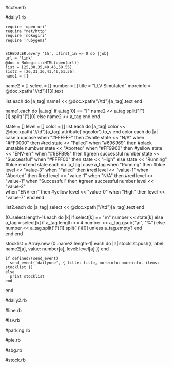 #cctv.erb


#daily1.rb

    require 'open-uri'
    require "net/http"
    require 'nokogiri'
    require 'rubygems'


    SCHEDULER.every '1h', :first_in => 0 do |job|
    url = 'link'
    @doc = Nokogiri::HTML(open(url))
    list = [25,30,35,40,45,50,55]
    list2 = [26,31,36,41,46,51,56]
    name1 = []
name2 = []
select = []
number = []
title = "LLV Simulated"
moreinfo = @doc.xpath("//td")[13].text

list.each do |a_tag|
  name1 << @doc.xpath("//td")[a_tag].text
end  

name1.each do |a_tag|
  if a_tag[0] == "["
     name2 << a_tag.split("[")[1].split("]")[0]
  else
     name2 << a_tag
  end
end

state = []
level = [] 
color = []
list.each do |a_tag|
color << @doc.xpath("//td")[a_tag].attribute('bgcolor').to_s
end
color.each do |a|
case a.upcase
  when "#FFFFFF" then   #white
    state << "N/A"
  when "#FF0000" then  #red
    state << "Failed"
  when "#696969" then #black unstable numbver
    state << "Aborted"
  when "#FF9900" then    #yellow
    state << "ENV-err"
  when "#98FB98" then  #green successful number
    state << "Successful"
  when "#FFFF00" then 
    state << "High"
  else
    state << "Running"   #blue
end
end
state.each do |a_tag|
  case a_tag
  when "Running" then #blue
    level << "value-3"
  when "Failed" then  #red
    level << "value-1"
  when "Aborted" then  #red
    level << "value-1"
  when "N/A" then  #red
    level << "value-1"
  when "Successful" then  #green successful number
    level << "value-2"  
  when "ENV-err" then  #yellow
    level << "value-0"
  when "High" then
    level << "value-7"
end 
end

list2.each do |a_tag|
 select << @doc.xpath("//td")[a_tag].text
end 

(0..select.length-1).each do |k|
   if select[k] == "\n"
     number << state[k]
   else 
     a_tag = select[k]
     if a_tag.length <= 4
       number << a_tag.gsub("\n", "%")
     else    
       number << a_tag.split('(')[1].split(')')[0] unless a_tag.empty?
end      
end
end

 stocklist = Array.new
(0..name2.length-1).each do |a|
      stocklist.push({
        label: name2[a],
        value: number[a],
        level: level[a]
      })
end
  
    if defined?(send_event)
      send_event('dailyone', { title: title, moreinfo: moreinfo, items: stocklist })
    else
      print stocklist
    end

end

#daily2.rb

#line.rb

#lsv.rb

#parking.rb

#pie.rb

#sbg.rb

#stock.rb
